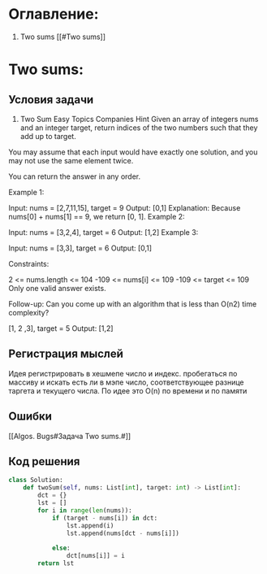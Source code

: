 # Оглавление:
1. Two sums [[#Two sums]]

# Two sums:
## Условия задачи


 1. Two Sum
 Easy
 Topics
 Companies
 Hint
 Given an array of integers nums and an integer target, return indices of the two numbers such that they add up to target.

 You may assume that each input would have exactly one solution, and you may not use the same element twice.

 You can return the answer in any order.

Example 1:

 Input: nums = [2,7,11,15], target = 9
 Output: [0,1]
 Explanation: Because nums[0] + nums[1] == 9, we return [0, 1].
 Example 2:

 Input: nums = [3,2,4], target = 6
 Output: [1,2]
 Example 3:

 Input: nums = [3,3], target = 6
 Output: [0,1]
 

 Constraints:

 2 <= nums.length <= 104
 -109 <= nums[i] <= 109
 -109 <= target <= 109
 Only one valid answer exists.
 

 Follow-up: Can you come up with an algorithm that is less than O(n2) time complexity?

[1, 2 ,3], target = 5
Output: [1,2]

## Регистрация мыслей

 Идея регистрировать в хешмепе число и индекс. пробегаться по массиву и искать есть ли в мэпе число, соответствующее разнице таргета и текущего числа.
 По идее это O(n) по времени и по памяти


## Ошибки
[[Algos. Bugs#Задача Two sums.#]]

## Код решения

``` python
class Solution:
    def twoSum(self, nums: List[int], target: int) -> List[int]:
        dct = {}
        lst = []
        for i in range(len(nums)):
            if (target - nums[i]) in dct:
                lst.append(i)
                lst.append(nums[dct - nums[i]]) 
                
            else:
                dct[nums[i]] = i       
        return lst 
```        
 

 
